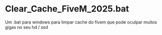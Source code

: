 # Clear_Cache_FiveM_2025.bat
Um .bat para windows para limpar cache do fivem que pode oculpar muitos gigas no seu hd / ssd 

